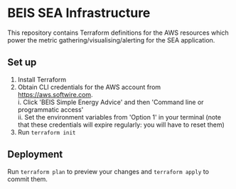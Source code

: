 # BEIS SEA Infrastructure

This repository contains Terraform definitions for the AWS resources which power the metric gathering/visualising/alerting for the SEA application.

## Set up

1. Install Terraform
2. Obtain CLI credentials for the AWS account from https://aws.softwire.com.  
    i. Click 'BEIS Simple Energy Advice' and then 'Command line or programmatic access'  
    ii. Set the environment variables from 'Option 1' in your terminal (note that these credentials will expire regularly: you will have to reset them)
3. Run `terraform init`

## Deployment

Run `terraform plan` to preview your changes and `terraform apply` to commit them.